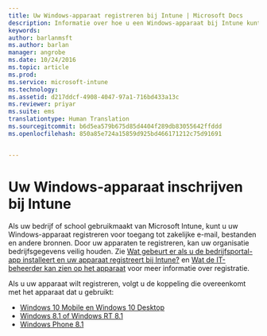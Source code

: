 ```yaml
---
title: Uw Windows-apparaat registreren bij Intune | Microsoft Docs
description: Informatie over hoe u een Windows-apparaat bij Intune kunt inschrijven
keywords: 
author: barlanmsft
ms.author: barlan
manager: angrobe
ms.date: 10/24/2016
ms.topic: article
ms.prod: 
ms.service: microsoft-intune
ms.technology: 
ms.assetid: d217ddcf-4908-4047-97a1-716bd433a13c
ms.reviewer: priyar
ms.suite: ems
translationtype: Human Translation
ms.sourcegitcommit: b6d5ea579b675d85d4404f289db83055642ffddd
ms.openlocfilehash: 850a85e724a15859d925bd466171212c75d91691


---
```



# <a name="enroll-your-windows-device-in-intune"></a>Uw Windows-apparaat inschrijven bij Intune

Als uw bedrijf of school gebruikmaakt van Microsoft Intune, kunt u uw Windows-apparaat registreren voor toegang tot zakelijke e-mail, bestanden en andere bronnen. Door uw apparaten te registreren, kan uw organisatie bedrijfsgegevens veilig houden. Zie [Wat gebeurt er als u de bedrijfsportal-app installeert en uw apparaat registreert bij Intune?](what-happens-if-you-install-the-company-portal-app-and-enroll-your-device-in-intune-windows.md) en [Wat de IT-beheerder kan zien op het apparaat](what-can-your-it-administrator-see-when-you-enroll-your-device-in-intune-windows.md) voor meer informatie over registratie.

Als u uw apparaat wilt registreren, volgt u de koppeling die overeenkomt met het apparaat dat u gebruikt:

-  [Windows 10 Mobile en Windows 10 Desktop](enroll-your-w10-phone-or-w10-pc-windows.md)
-  [Windows 8.1 of Windows RT 8.1](enroll-your-w81-or-rt81-windows.md)
-  [Windows Phone 8.1](enroll-your-wp81-windows.md)



<!--HONumber=Dec16_HO2-->



